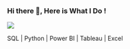 

### Hi there 👋, Here is What I Do !


![](https://www.kdnuggets.com/wp-content/uploads/analytics-suite.png)


 SQL | Python | Power BI | Tableau | Excel



 



